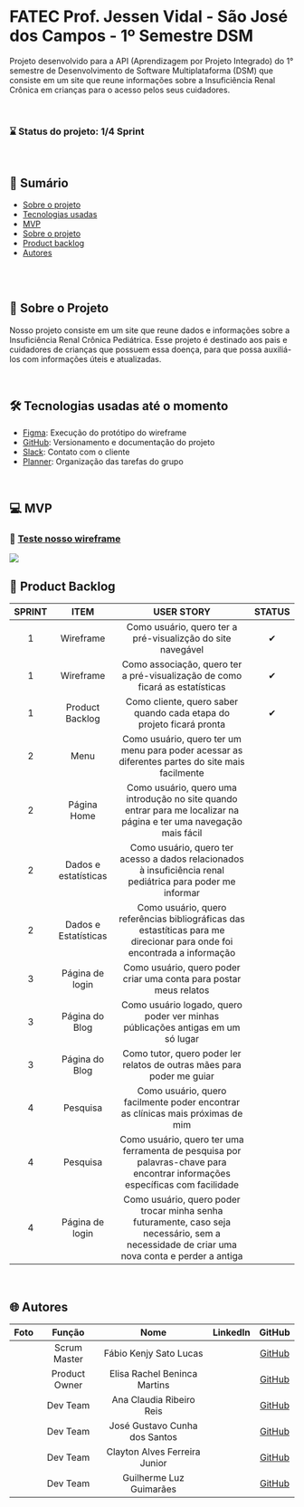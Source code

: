 # FATEC Prof. Jessen Vidal - São José dos Campos - 1º Semestre DSM
Projeto desenvolvido para a API (Aprendizagem por Projeto Integrado) do 1° semestre de Desenvolvimento de Software Multiplataforma (DSM) que consiste em um site que reune informações sobre a Insuficiência Renal Crônica em crianças para o acesso pelos seus cuidadores.

<br>

### ⌛ Status do projeto: 1/4 Sprint

<br>

## 📑 Sumário
- [Sobre o projeto](#sobre-o-projeto)
- [Tecnologias usadas](#tecnologias)
- [MVP](#mvp)
- [Sobre o projeto](#sobre-o-projeto)
- [Product backlog](#product-backlog)
- [Autores](#autores)

<br>
<br>

## 📢 Sobre o Projeto <a name="sobre-o-projeto"></a>

Nosso projeto consiste em um site que reune dados e informações sobre a Insuficiência Renal Crônica Pediátrica. Esse projeto é destinado aos pais e cuidadores de crianças que possuem essa doença, para que possa auxiliá-los com informações úteis e atualizadas.

<br>

## 🛠 Tecnologias usadas até o momento <a name="tecnologias"></a>
- [Figma](http://www.figma.com): Execução do protótipo do wireframe
- [GitHub](https://github.com): Versionamento e documentação do projeto
- [Slack](https://slack.com/intl/pt-br): Contato com o cliente
- [Planner](https://tasks.office.com/): Organização das tarefas do grupo 

<br>

## 💻 MVP<a name="mvp"></a>
### 🔴 <a href="https://www.figma.com/proto/2V0EagZNOnDKmTYD8IoKec/Untitled?type=design&node-id=1-2&t=i9T20ykwzhpxgliv-1&scaling=min-zoom&page-id=0%3A1&starting-point-node-id=1%3A2&mode=design" target="_blank">Teste nosso wireframe</a>

<img src="docs/wireframe-mvp.gif"/>

<br>

## 📜 Product Backlog<a name="product-backlog"></a>

| SPRINT | ITEM | USER STORY | STATUS |
| :----: | :---: | :--------: | :----: |
| 1 | Wireframe | Como usuário, quero ter a pré-visualizção do site navegável | ✔ |
| 1 | Wireframe | Como associação, quero ter a pré-visualização de como ficará as estatísticas | ✔ |
| 1 | Product Backlog | Como cliente, quero saber quando cada etapa do projeto ficará pronta | ✔ |
| 2 | Menu | Como usuário, quero ter um menu para poder acessar as diferentes partes do site mais facilmente | |
| 2 | Página Home | Como usuário, quero uma introdução no site quando entrar para me localizar na página e ter uma navegação mais fácil | |
| 2 | Dados e estatísticas | Como usuário, quero ter acesso a dados relacionados à insuficiência renal pediátrica para poder me informar | |
| 2 | Dados e Estatísticas | Como usuário, quero referências bibliográficas das estastíticas para me direcionar para onde foi encontrada a informação | |
| 3 | Página de login | Como usuário, quero poder criar uma conta para postar meus relatos | |
| 3 | Página do Blog | Como usuário logado, quero poder ver minhas públicações antigas em um só lugar | |
| 3 | Página do Blog | Como tutor, quero poder ler relatos de outras mães para poder me guiar | |
| 4 | Pesquisa | Como usuário, quero facilmente poder encontrar as clínicas mais próximas de mim | |
| 4 | Pesquisa | Como usuário, quero ter uma ferramenta de pesquisa por palavras-chave para encontrar informações específicas com facilidade | |
| 4 | Página de login | Como usuário, quero poder trocar minha senha futuramente, caso seja necessário, sem a necessidade de criar uma nova conta e perder a antiga | |

<br>

## 🌐 Autores <a name="autores"></a>
|  Foto  |     Função    |           Nome            |                            LinkedIn                            |                      GitHub                       |
| :----: | :-----------: | :-----------------------: | :------------------------------------------------------------: | :-----------------------------------------------: |
| <img src=""> | Scrum Master  | Fábio Kenjy Sato Lucas |             | [GitHub]()           |
| <img src=""> | Product Owner | Elisa Rachel Beninca Martins |       | [GitHub]() |
| <img src=""> | Dev Team      | Ana Claudia Ribeiro Reis |                | [GitHub]()          |
| <img src=""> | Dev Team      | José Gustavo Cunha dos Santos |           | [GitHub]()            |
| <img src=""> | Dev Team      | Clayton Alves Ferreira Junior |          | [GitHub]()          |
| <img src=""> | Dev Team      | Guilherme Luz Guimarães |     | [GitHub]()    |
